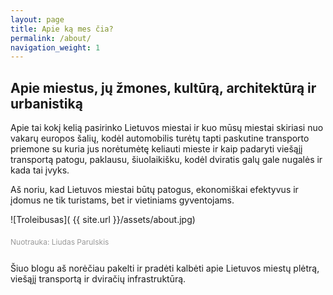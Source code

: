 ```yaml
---
layout: page
title: Apie ką mes čia?
permalink: /about/
navigation_weight: 1
---
```


<h2>Apie miestus, jų žmones, kultūrą, architektūrą ir urbanistiką</h2>
<p class="paragraph">Apie tai kokį kelią pasirinko Lietuvos miestai ir kuo mūsų miestai skiriasi nuo vakarų europos šalių, kodėl automobilis turėtų tapti paskutine transporto priemone su kuria jus norėtumėtę keliauti mieste ir kaip padaryti viešąjį transportą patogu, paklausu, šiuolaikišku, kodėl dviratis galų gale nugalės ir kada tai įvyks.</p>

<p class="paragraph mt10"> Aš noriu, kad Lietuvos miestai būtų patogus, ekonomiškai efektyvus ir įdomus ne tik turistams, bet ir vietiniams gyventojams. </p>

![Troleibusas]( {{ site.url }}/assets/about.jpg)
<div style="padding-top:6px; margin-bottom:24px;">
	<div class="fl fs12 cGray" style="width: 190px; font-size: 12px;line-height: 1.4em; color:#999">Nuotrauka: Liudas Parulskis					
    </div>
</div>

<p class="paragraph mt10"> Šiuo blogu aš norėčiau pakelti ir pradėti kalbėti apie Lietuvos miestų plėtrą, viešąjį transportą ir dviračių infrastruktūrą. </p>
